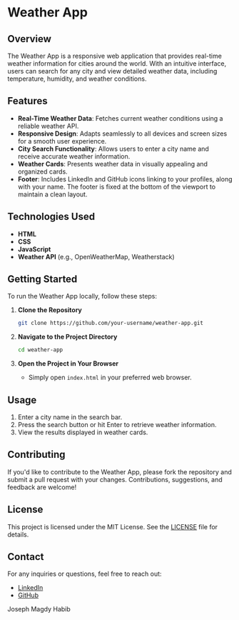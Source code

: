 # Weather App

## Overview

The Weather App is a responsive web application that provides real-time weather information for cities around the world. With an intuitive interface, users can search for any city and view detailed weather data, including temperature, humidity, and weather conditions.

## Features

- **Real-Time Weather Data**: Fetches current weather conditions using a reliable weather API.
- **Responsive Design**: Adapts seamlessly to all devices and screen sizes for a smooth user experience.
- **City Search Functionality**: Allows users to enter a city name and receive accurate weather information.
- **Weather Cards**: Presents weather data in visually appealing and organized cards.
- **Footer**: Includes LinkedIn and GitHub icons linking to your profiles, along with your name. The footer is fixed at the bottom of the viewport to maintain a clean layout.

## Technologies Used

- **HTML**
- **CSS**
- **JavaScript**
- **Weather API** (e.g., OpenWeatherMap, Weatherstack)

## Getting Started

To run the Weather App locally, follow these steps:

1. **Clone the Repository**
    ```bash
    git clone https://github.com/your-username/weather-app.git
    ```

2. **Navigate to the Project Directory**
    ```bash
    cd weather-app
    ```

3. **Open the Project in Your Browser**
    - Simply open `index.html` in your preferred web browser.

## Usage

1. Enter a city name in the search bar.
2. Press the search button or hit Enter to retrieve weather information.
3. View the results displayed in weather cards.

## Contributing

If you'd like to contribute to the Weather App, please fork the repository and submit a pull request with your changes. Contributions, suggestions, and feedback are welcome!

## License

This project is licensed under the MIT License. See the [LICENSE](LICENSE) file for details.

## Contact

For any inquiries or questions, feel free to reach out:

- [LinkedIn](https://www.linkedin.com/in/your-profile)
- [GitHub](https://github.com/your-username)

Joseph Magdy Habib
